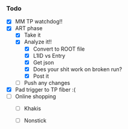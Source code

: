 ### Todo

- [x] MM TP watchdog!!
- [x] ART phase
  - [x] Take it
  - [x] Analyze it!!
    - [x] Convert to ROOT file
    - [x] L1ID vs Entry
    - [x] Get json
    - [x] Does your shit work on broken run?
    - [x] Post it
  - [ ] Push any changes
- [x] Pad trigger to TP fiber :(
- [ ] Online shopping
  - [ ] Khakis
  - [ ] Nonstick
  
